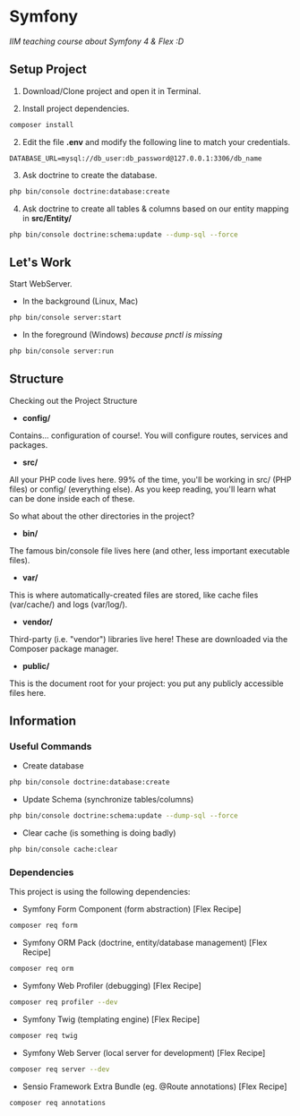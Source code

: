 # Symfony

*IIM teaching course about Symfony 4 & Flex :D* 

## Setup Project

1. Download/Clone project and open it in Terminal.

1. Install project dependencies.

```bash
composer install
```

2. Edit the file **.env** and modify the following line to match your credentials.

```dotenv
DATABASE_URL=mysql://db_user:db_password@127.0.0.1:3306/db_name
```

3. Ask doctrine to create the database.

```bash
php bin/console doctrine:database:create
```

4. Ask doctrine to create all tables & columns based on our entity mapping in **src/Entity/**

```bash
php bin/console doctrine:schema:update --dump-sql --force
```


## Let's Work

Start WebServer.

* In the background (Linux, Mac)

```bash
php bin/console server:start
```

* In the foreground (Windows) *because pnctl is missing*

```bash
php bin/console server:run
```

## Structure

Checking out the Project Structure

* **config/**

Contains... configuration of course!. You will configure routes, services and packages.

* **src/**

All your PHP code lives here.
99% of the time, you'll be working in src/ (PHP files) or config/ (everything else). As you keep reading, you'll learn what can be done inside each of these.

So what about the other directories in the project?

* **bin/**

The famous bin/console file lives here (and other, less important executable files).

* **var/**

This is where automatically-created files are stored, like cache files (var/cache/) and logs (var/log/).

* **vendor/**

Third-party (i.e. "vendor") libraries live here! These are downloaded via the Composer package manager.

* **public/**

This is the document root for your project: you put any publicly accessible files here.

## Information

### Useful Commands

* Create database

```bash
php bin/console doctrine:database:create
```

* Update Schema (synchronize tables/columns)

```bash
php bin/console doctrine:schema:update --dump-sql --force
```

* Clear cache (is something is doing badly)

```bash
php bin/console cache:clear
```

### Dependencies

This project is using the following dependencies:

* Symfony Form Component (form abstraction) [Flex Recipe]

```bash
composer req form
```

* Symfony ORM Pack (doctrine, entity/database management) [Flex Recipe]

```bash
composer req orm
```

* Symfony Web Profiler (debugging) [Flex Recipe]

```bash
composer req profiler --dev
```

* Symfony Twig (templating engine) [Flex Recipe]

```bash
composer req twig
```

* Symfony Web Server (local server for development) [Flex Recipe]

```bash
composer req server --dev
```

* Sensio Framework Extra Bundle (eg. @Route annotations)  [Flex Recipe]

```bash
composer req annotations
```